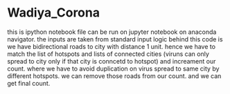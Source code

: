 # Wadiya_Corona
this is ipython notebook file can be run on jupyter notebook on anaconda navigator. 
the inputs are taken from standard input
logic behind this code is we have bidirectional roads to city with distance 1 unit. hence we have to match the list of hotspots and lists of connected cities (viruns can only spread to city only if that city is conncetd to hotspot) and increament our count. where we have to avoid duplication on virus spread to same city by different hotspots. we can remove those roads from our count. and we can get final count. 
